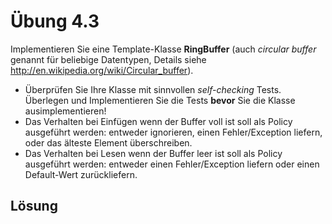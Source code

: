 # Übung 4.3

Implementieren Sie eine Template-Klasse __RingBuffer__ (auch _circular buffer_ genannt für beliebige Datentypen, Details siehe http://en.wikipedia.org/wiki/Circular_buffer).

* Überprüfen Sie Ihre Klasse mit sinnvollen _self-checking_ Tests. Überlegen und Implementieren Sie die Tests __bevor__ Sie die Klasse ausimplementieren!
* Das Verhalten bei Einfügen wenn der Buffer voll ist soll als Policy ausgeführt werden: entweder ignorieren, einen Fehler/Exception liefern, oder das älteste Element überschreiben.
* Das Verhalten bei Lesen wenn der Buffer leer ist soll als Policy ausgeführt werden: entweder einen Fehler/Exception liefern oder einen Default-Wert zurückliefern.

## Lösung


